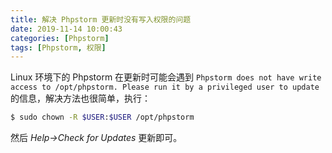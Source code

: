 ```yaml
---
title: 解决 Phpstorm 更新时没有写入权限的问题
date: 2019-11-14 10:00:43
categories: [Phpstorm]
tags: [Phpstorm, 权限]
---
```


Linux 环境下的 Phpstorm 在更新时可能会遇到 `Phpstorm does not have write access to /opt/phpstorm. Please run it by a privileged user to update` 的信息，解决方法也很简单，执行：

```bash
$ sudo chown -R $USER:$USER /opt/phpstorm
```

然后 *Help->Check for Updates* 更新即可。


